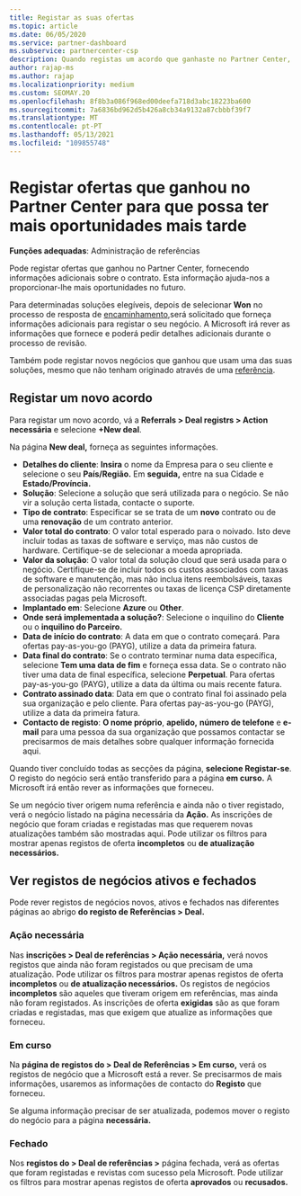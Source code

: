 ```yaml
---
title: Registar as suas ofertas
ms.topic: article
ms.date: 06/05/2020
ms.service: partner-dashboard
ms.subservice: partnercenter-csp
description: Quando registas um acordo que ganhaste no Partner Center, ajuda a Microsoft a proporcionar-te mais oportunidades no futuro.
author: rajap-ms
ms.author: rajap
ms.localizationpriority: medium
ms.custom: SEOMAY.20
ms.openlocfilehash: 8f8b3a086f968ed00deefa718d3abc18223ba600
ms.sourcegitcommit: 7a6836bd962d5b426a8cb34a9132a87cbbbf39f7
ms.translationtype: MT
ms.contentlocale: pt-PT
ms.lasthandoff: 05/13/2021
ms.locfileid: "109855748"
---
```

# <a name="register-deals-youve-won-in-partner-center-so-you-can-get-more-opportunities-later"></a>Registar ofertas que ganhou no Partner Center para que possa ter mais oportunidades mais tarde

**Funções adequadas**: Administração de referências

Pode registar ofertas que ganhou no Partner Center, fornecendo informações adicionais sobre o contrato. Esta informação ajuda-nos a proporcionar-lhe mais oportunidades no futuro.

Para determinadas soluções elegíveis, depois de selecionar **Won** no processo de resposta de [encaminhamento,](manage-leads.md)será solicitado que forneça informações adicionais para registar o seu negócio. A Microsoft irá rever as informações que fornece e poderá pedir detalhes adicionais durante o processo de revisão.

Também pode registar novos negócios que ganhou que usam uma das suas soluções, mesmo que não tenham originado através de uma [referência](referrals.md). 

## <a name="register-a-new-deal"></a>Registar um novo acordo

Para registar um novo acordo, vá a **Referrals > Deal registrs > Action necessária** e selecione **+New deal**.

Na página **New deal,** forneça as seguintes informações.

- **Detalhes do cliente**: **Insira** o nome da Empresa para o seu cliente e selecione o seu **País/Região.** Em **seguida,** entre na sua Cidade e **Estado/Província.**
- **Solução**: Selecione a solução que será utilizada para o negócio. Se não vir a solução certa listada, contacte o suporte.
- **Tipo de contrato**: Especificar se se trata de um **novo** contrato ou de uma **renovação** de um contrato anterior.
- **Valor total do contrato**: O valor total esperado para o noivado. Isto deve incluir todas as taxas de software e serviço, mas não custos de hardware. Certifique-se de selecionar a moeda apropriada.
- **Valor da solução**: O valor total da solução cloud que será usada para o negócio. Certifique-se de incluir todos os custos associados com taxas de software e manutenção, mas não inclua itens reembolsáveis, taxas de personalização não recorrentes ou taxas de licença CSP diretamente associadas pagas pela Microsoft.
- **Implantado em**: Selecione **Azure** ou **Other**.
- **Onde será implementada a solução?**: Selecione o inquilino do **Cliente** ou o **inquilino do Parceiro.**
- **Data de início do contrato**: A data em que o contrato começará. Para ofertas pay-as-you-go (PAYG), utilize a data da primeira fatura.
- **Data final do contrato**: Se o contrato terminar numa data específica, selecione **Tem uma data de fim** e forneça essa data. Se o contrato não tiver uma data de final específica, selecione **Perpetual**. Para ofertas pay-as-you-go (PAYG), utilize a data da última ou mais recente fatura.
- **Contrato assinado data**: Data em que o contrato final foi assinado pela sua organização e pelo cliente. Para ofertas pay-as-you-go (PAYG), utilize a data da primeira fatura.
- **Contacto de registo**: **O nome próprio**, **apelido,** **número de telefone** e **e-mail** para uma pessoa da sua organização que possamos contactar se precisarmos de mais detalhes sobre qualquer informação fornecida aqui.

Quando tiver concluído todas as secções da página, **selecione Registar-se**. O registo do negócio será então transferido para a página **em curso.** A Microsoft irá então rever as informações que forneceu.

Se um negócio tiver origem numa referência e ainda não o tiver registado, verá o negócio listado na página necessária da **Ação.** As inscrições de negócio que foram criadas e registadas mas que requerem novas atualizações também são mostradas aqui. Pode utilizar os filtros para mostrar apenas registos de oferta **incompletos** ou **de atualização necessários.**

## <a name="viewing-active-and-closed-deal-registrations"></a>Ver registos de negócios ativos e fechados

Pode rever registos de negócios novos, ativos e fechados nas diferentes páginas ao abrigo **do registo de Referências > Deal.**

### <a name="action-required"></a>Ação necessária

Nas **inscrições > Deal de referências > Ação necessária,** verá novos registos que ainda não foram registados ou que precisam de uma atualização. Pode utilizar os filtros para mostrar apenas registos de oferta **incompletos** ou **de atualização necessários.** Os registos de negócios **incompletos** são aqueles que tiveram origem em referências, mas ainda não foram registados. As inscrições de oferta **exigidas** são as que foram criadas e registadas, mas que exigem que atualize as informações que forneceu.

### <a name="in-progress"></a>Em curso

Na **página de registos do > Deal de Referências > Em curso,** verá os registos de negócio que a Microsoft está a rever. Se precisarmos de mais informações, usaremos as informações de contacto do **Registo** que forneceu.

Se alguma informação precisar de ser atualizada, podemos mover o registo do negócio para a página **necessária.**

### <a name="closed"></a>Fechado

Nos **registos do > Deal de referências >** página fechada, verá as ofertas que foram registadas e revistas com sucesso pela Microsoft. Pode utilizar os filtros para mostrar apenas registos de oferta **aprovados** ou **recusados.**
